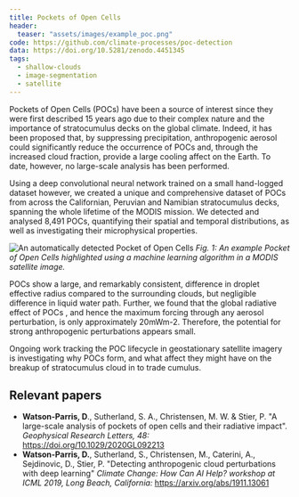 ```yaml
---
title: Pockets of Open Cells
header:
  teaser: "assets/images/example_poc.png"
code: https://github.com/climate-processes/poc-detection
data: https://doi.org/10.5281/zenodo.4451345
tags:
  - shallow-clouds
  - image-segmentation
  - satellite
---
```


Pockets of Open Cells (POCs) have been a source of interest since they were first described 15 years ago due to their complex nature and the importance of stratocumulus decks on the global climate. Indeed, it has been proposed that, by suppressing precipitation, anthropogenic aerosol could significantly reduce the occurrence of POCs and, through the increased cloud fraction, provide a large cooling affect on the Earth. To date, however, no large-scale analysis has been performed. 

Using a deep convolutional neural network trained on a small hand-logged dataset however, we created a unique and
 comprehensive dataset of POCs from across the Californian, Peruvian and Namibian stratocumulus decks, spanning the whole lifetime of the MODIS mission. We detected and analysed 8,491 POCs, quantifying their spatial and temporal distributions, as well as investigating their microphysical properties. 
 
<span class="image"><img src="{{ 'assets/images/example_poc.png' | relative_url }}" alt="An automatically detected
 Pocket of Open Cells" /></span>
 *Fig. 1: An example Pocket of Open Cells highlighted using a machine learning algorithm in a MODIS satellite image.*

POCs show a large, and remarkably consistent, difference in droplet effective radius compared to the surrounding
 clouds, but negligible difference in liquid water path. Further, we found that the global radiative effect of POCs
 , and hence the maximum forcing through any aerosol perturbation, is only approximately 20mWm-2. Therefore, the
  potential for strong anthropogenic perturbations appears small. 
  
Ongoing work tracking the POC lifecycle in geostationary satellite imagery is investigating why POCs form, and what
 affect they might have on the breakup of stratocumulus cloud in to trade cumulus.


## Relevant papers
 - **Watson-Parris, D**., Sutherland, S. A., Christensen, M. W. &
    Stier, P. "A large-scale analysis of pockets of open cells and their
    radiative impact". *Geophysical Research Letters, 48:* <https://doi.org/10.1029/2020GL092213>
 - **Watson-Parris, D.**, Sutherland, S., Christensen, M., Caterini,
    A., Sejdinovic, D., Stier, P. "Detecting anthropogenic cloud
    perturbations with deep learning" *Climate Change: How Can AI Help?
    workshop at ICML 2019, Long Beach, California:*
    <https://arxiv.org/abs/1911.13061>  

